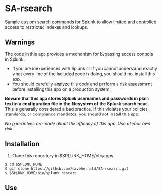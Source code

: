 # SA-rsearch
Sample custom search commands for Splunk to allow limited and controlled access to restricted indexes and lookups.

## Warnings
The code in this app provides a mechanism for bypassing access controls in Splunk. 

* If you are inexperienced with Splunk or if you cannot understand exactly what every line of the included code is doing, you should not install this app. 
* You should carefully analyze this code and perform a risk assessment before installing this app on a production system. 

**Beware that this app stores Splunk usernames and passwords in plain text in a configuration file in the filesystem of the Splunk search head.** This is generally considered a bad practice. If this violates your policies, standards, or compliance mandates, you should not install this app.


*No guarantees are made about the efficacy of this app. Use at your own risk.*


## Installation
1. Clone this repository in $SPLUNK_HOME/etc/apps
```
$ cd $SPLUNK_HOME
$ git clone https://github.com/daveherrald/SA-rsearch.git
$ $SPLUNK_HOME/bin/splunk restart
```



## Use
